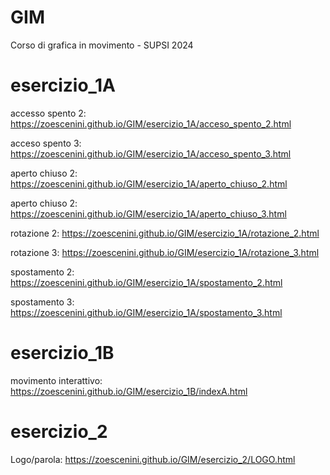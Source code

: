 # GIM
Corso di grafica in movimento - SUPSI 2024

# esercizio_1A
accesso spento 2: https://zoescenini.github.io/GIM/esercizio_1A/acceso_spento_2.html

acceso spento 3: https://zoescenini.github.io/GIM/esercizio_1A/acceso_spento_3.html

aperto chiuso 2: https://zoescenini.github.io/GIM/esercizio_1A/aperto_chiuso_2.html

aperto chiuso 2: https://zoescenini.github.io/GIM/esercizio_1A/aperto_chiuso_3.html

rotazione 2: https://zoescenini.github.io/GIM/esercizio_1A/rotazione_2.html

rotazione 3: https://zoescenini.github.io/GIM/esercizio_1A/rotazione_3.html

spostamento 2: https://zoescenini.github.io/GIM/esercizio_1A/spostamento_2.html

spostamento 3: https://zoescenini.github.io/GIM/esercizio_1A/spostamento_3.html

# esercizio_1B

movimento interattivo: https://zoescenini.github.io/GIM/esercizio_1B/indexA.html

# esercizio_2
Logo/parola: https://zoescenini.github.io/GIM/esercizio_2/LOGO.html

